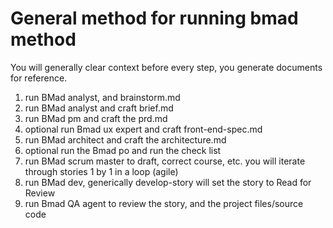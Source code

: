# General method for running bmad method
You will generally clear context before every step, you generate documents for reference.
1. run BMad analyst, and brainstorm.md
2. run BMad analyst and craft brief.md
3. run BMad pm and craft the prd.md
4. optional run Bmad ux expert and craft front-end-spec.md
5. run BMad architect and craft the architecture.md
6. optional run the Bmad po and run the check list
7. run BMad scrum master to draft, correct course, etc.
    you will iterate through stories 1 by 1 in a loop (agile)
8. run BMad dev, generically develop-story
    will set the story to Read for Review
9. run Bmad QA agent to review the story, and the project files/source code